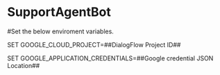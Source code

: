 # SupportAgentBot

#Set the below enviroment variables.

SET GOOGLE_CLOUD_PROJECT=##DialogFlow Project ID##


SET GOOGLE_APPLICATION_CREDENTIALS=##Google credential JSON Location##
